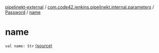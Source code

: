 [pipelinekt-external](../../index.md) / [com.code42.jenkins.pipelinekt.internal.parameters](../index.md) / [Password](index.md) / [name](./name.md)

# name

`val name: Str` [(source)](https://github.com/code42/pipelinekt/tree/master/internal/src/main/kotlin/com/code42/jenkins/pipelinekt/internal/parameters/Password.kt#L10)